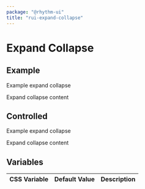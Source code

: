 ```yaml
---
package: "@rhythm-ui"
title: "rui-expand-collapse"
---
```


# Expand Collapse


## Example
<rui-expand-collapse>
    <p slot="summary-content">Example expand collapse</p>
    <span slot="icon" class="expand-collapse-icon"></span>
    <p slot="details-content">Expand collapse content</p>
</rui-expand-collapse>


## Controlled
<rui-expand-collapse initallyOpen>
    <p slot="summary-content">Example expand collapse</p>
    <span slot="icon" class="expand-collapse-icon"></span>
    <p slot="details-content">Expand collapse content</p>
</rui-expand-collapse>

 ## Variables

| CSS Variable | Default Value | Description |
| --- | --- | --- |
